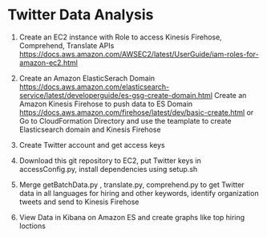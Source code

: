 # Twitter Data Analysis

1) Create an EC2 instance with Role to access Kinesis Firehose, Comprehend, Translate APIs
https://docs.aws.amazon.com/AWSEC2/latest/UserGuide/iam-roles-for-amazon-ec2.html

2) Create an Amazon ElasticSerach Domain
https://docs.aws.amazon.com/elasticsearch-service/latest/developerguide/es-gsg-create-domain.html
Create an Amazon Kinesis Firehose to push data to ES Domain
https://docs.aws.amazon.com/firehose/latest/dev/basic-create.html
or
Go to CloudFormation Directory and use the teamplate to create Elasticsearch domain and Kinesis Firehose

3) Create Twitter account and get access keys

4) Download this git repository to EC2, put Twitter keys in accessConfig.py, install dependencies using setup.sh

5) Merge getBatchData.py , translate.py, comprehend.py to get Twitter data in all languages for hiring and other keywords, 
identify organization tweets and send to Kinesis Firehose

6) View Data in Kibana on Amazon ES and create graphs like top hiring loctions

